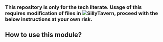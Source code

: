 ### This repository is only for the tech literate. Usage of this requires modification of files in ![SillyTavern](https://github.com/SillyTavern/SillyTavern), proceed with the below instructions at your own risk. 

## How to use this module?


